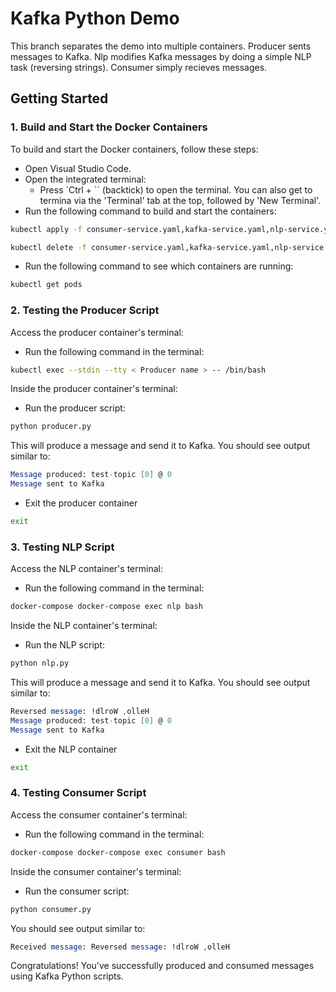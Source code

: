 # Kafka Python Demo

This branch separates the demo into multiple containers.
Producer sents messages to Kafka. Nlp modifies Kafka messages by doing a simple NLP task (reversing strings). Consumer simply recieves messages.

## Getting Started

### 1. Build and Start the Docker Containers

To build and start the Docker containers, follow these steps:

- Open Visual Studio Code.
- Open the integrated terminal:
  - Press `Ctrl + `` (backtick) to open the terminal. You can also get to termina via the 'Terminal' tab at the top, followed by 'New Terminal'.
- Run the following command to build and start the containers:

```bash
kubectl apply -f consumer-service.yaml,kafka-service.yaml,nlp-service.yaml,producer-service.yaml,zookeeper-service.yaml,consumer-deployment.yaml,kafka-deployment.yaml,nlp-deployment.yaml,producer-deployment.yaml,zookeeper-deployment.yaml

kubectl delete -f consumer-service.yaml,kafka-service.yaml,nlp-service.yaml,producer-service.yaml,zookeeper-service.yaml,consumer-deployment.yaml,kafka-deployment.yaml,nlp-deployment.yaml,producer-deployment.yaml,zookeeper-deployment.yaml
```
- Run the following command to see which containers are running:

```bash
kubectl get pods
```

### 2. Testing the Producer Script

Access the producer container's terminal:

- Run the following command in the terminal:

```bash
kubectl exec --stdin --tty < Producer name > -- /bin/bash 
```
Inside the producer container's terminal:

- Run the producer script:

```bash
python producer.py
```

This will produce a message and send it to Kafka. You should see output similar to:
```mathematica
Message produced: test-topic [0] @ 0
Message sent to Kafka
```

- Exit the producer container
```bash
exit
```

### 3. Testing NLP Script

Access the NLP container's terminal:

- Run the following command in the terminal:

```bash
docker-compose docker-compose exec nlp bash
```
Inside the NLP container's terminal:

- Run the NLP script:

```bash
python nlp.py
```

This will produce a message and send it to Kafka. You should see output similar to:
```mathematica
Reversed message: !dlroW ,olleH
Message produced: test-topic [0] @ 0
Message sent to Kafka
```

- Exit the NLP container
```bash
exit
```

### 4. Testing Consumer Script

Access the consumer container's terminal:

- Run the following command in the terminal:

```bash
docker-compose docker-compose exec consumer bash
```
Inside the consumer container's terminal:

- Run the consumer script:

```bash
python consumer.py
```

You should see output similar to:
```mathematica
Received message: Reversed message: !dlroW ,olleH
```

Congratulations! You've successfully produced and consumed messages using Kafka Python scripts.
